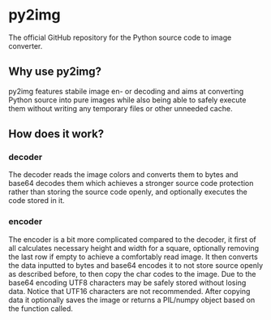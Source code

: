 # py2img
The official GitHub repository for the Python source code to image converter.
## Why use py2img?
py2img features stabile image en- or decoding and aims at converting Python source into pure images while also being able to safely execute them without writing any temporary files or other unneeded cache.
## How does it work?
### decoder
The decoder reads the image colors and converts them to bytes and base64 decodes them which achieves a stronger source code protection rather than storing the source code openly, and optionally executes the code stored in it.
### encoder
The encoder is a bit more complicated compared to the decoder, it first of all calculates necessary height and width for a square, optionally removing the last row if empty to achieve a comfortably read image. It then converts the data inputted to bytes and base64 encodes it to not store source openly as described before, to then copy the char codes to the image. Due to the base64 encoding UTF8 characters may be safely stored without losing data. Notice that UTF16 characters are not recommended. After copying data it optionally saves the image or returns a PIL/numpy object based on the function called.
